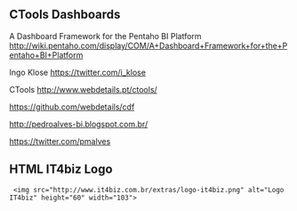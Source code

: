 ## CTools Dashboards

A Dashboard Framework for the Pentaho BI Platform<BR>
http://wiki.pentaho.com/display/COM/A+Dashboard+Framework+for+the+Pentaho+BI+Platform<BR>

Ingo Klose
https://twitter.com/i_klose

CTools
http://www.webdetails.pt/ctools/

https://github.com/webdetails/cdf

http://pedroalves-bi.blogspot.com.br/

https://twitter.com/pmalves


## HTML IT4biz Logo

```
 <img src="http://www.it4biz.com.br/extras/logo-it4biz.png" alt="Logo IT4biz" height="60" width="103"> 
```

